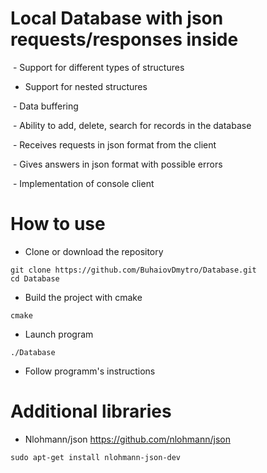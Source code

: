 # Local Database with json requests/responses inside

 - Support for different types of structures
  
 - Support for nested structures
  
 - Data buffering
  
 - Ability to add, delete, search for records in the database
  
 - Receives requests in json format from the client
  
 - Gives answers in json format with possible errors
  
 - Implementation of console client
 
 # How to use
 - Clone or download the repository
 ```linux
 git clone https://github.com/BuhaiovDmytro/Database.git
 cd Database
```
 - Build the project with cmake
  ```linux
 cmake
```
 - Launch program 
 ```linux
 ./Database
```
- Follow programm's instructions
 
 # Additional libraries
 - Nlohmann/json https://github.com/nlohmann/json
 ```linux
 sudo apt-get install nlohmann-json-dev
```      
